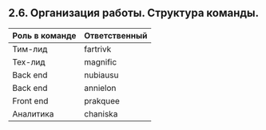## 2.6. Организация работы. Структура команды.

|  Роль в команде | Ответственный |  
|--------|----------|  
| Тим-лид |  fartrivk |
| Тех-лид | magnific |
| Back end  | nubiausu |
| Back end  | annielon | 
| Front end | prakquee |  
| Аналитика | chaniska |
